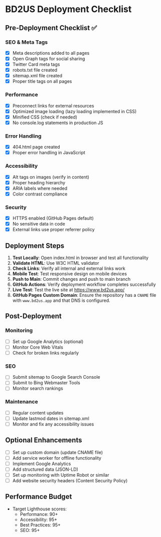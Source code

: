 # BD2US Deployment Checklist

## Pre-Deployment Checklist ✅

### SEO & Meta Tags
- [x] Meta descriptions added to all pages
- [x] Open Graph tags for social sharing
- [x] Twitter Card meta tags
- [x] robots.txt file created
- [x] sitemap.xml file created
- [x] Proper title tags on all pages

### Performance
- [x] Preconnect links for external resources
- [x] Optimized image loading (lazy loading implemented in CSS)
- [x] Minified CSS (check if needed)
- [x] No console.log statements in production JS

### Error Handling
- [x] 404.html page created
- [x] Proper error handling in JavaScript

### Accessibility
- [x] Alt tags on images (verify in content)
- [x] Proper heading hierarchy
- [x] ARIA labels where needed
- [x] Color contrast compliance

### Security
- [x] HTTPS enabled (GitHub Pages default)
- [x] No sensitive data in code
- [x] External links use proper referrer policy

## Deployment Steps

1. **Test Locally**: Open index.html in browser and test all functionality
2. **Validate HTML**: Use W3C HTML validator
3. **Check Links**: Verify all internal and external links work
4. **Mobile Test**: Test responsive design on mobile devices
5. **Push to Main**: Commit changes and push to main branch
6. **GitHub Actions**: Verify deployment workflow completes successfully
7. **Live Test**: Test the live site at https://www.bd2us.app/
8. **GitHub Pages Custom Domain**: Ensure the repository has a `CNAME` file with `www.bd2us.app` and that DNS is configured.

## Post-Deployment

### Monitoring
- [ ] Set up Google Analytics (optional)
- [ ] Monitor Core Web Vitals
- [ ] Check for broken links regularly

### SEO
- [ ] Submit sitemap to Google Search Console
- [ ] Submit to Bing Webmaster Tools
- [ ] Monitor search rankings

### Maintenance
- [ ] Regular content updates
- [ ] Update lastmod dates in sitemap.xml
- [ ] Monitor and fix any accessibility issues

## Optional Enhancements

- [ ] Set up custom domain (update CNAME file)
- [ ] Add service worker for offline functionality
- [ ] Implement Google Analytics
- [ ] Add structured data (JSON-LD)
- [ ] Set up monitoring with Uptime Robot or similar
- [ ] Add website security headers (Content Security Policy)

## Performance Budget

- Target Lighthouse scores:
  - Performance: 90+
  - Accessibility: 95+
  - Best Practices: 95+
  - SEO: 95+
